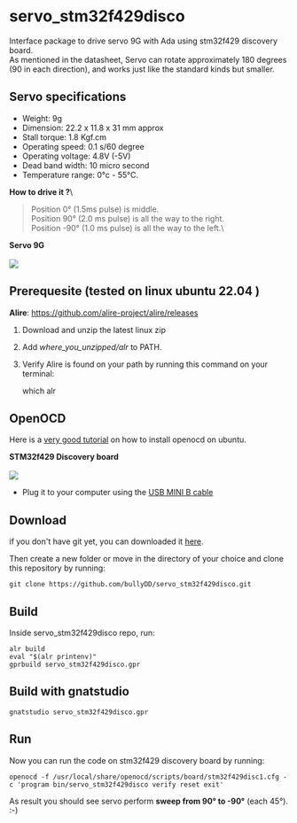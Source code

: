 # servo_stm32f429disco
Interface package to drive servo 9G with Ada using stm32f429 discovery board.\
As mentioned in the datasheet, Servo can rotate approximately 180 degrees (90 in each direction), and works just like the standard kinds but smaller.


## Servo specifications

* Weight: 9g
* Dimension: 22.2 x 11.8 x 31 mm approx
* Stall torque: 1.8 Kgf.cm
* Operating speed: 0.1 s/60 degree
* Operating voltage: 4.8V (-5V)
* Dead band width: 10 micro second
* Temperature range: 0°c - 55°C.


**How to drive it ?**\


>Position 0° (1.5ms pulse) is middle.\
>Position 90° (2.0 ms pulse) is all the way to the right.\
>Position -90° (1.0 ms pulse) is all the way to the left.\
> 



**Servo 9G**\
\
![](https://jamara-shop.com/media/image/product/6996/md/033212_servo-high-end-micro-9g-boite-de-vitesse-en-plastiques~5.jpg)


## Prerequesite (tested on linux ubuntu 22.04 )

**Alire**: <https://github.com/alire-project/alire/releases>

1. Download and unzip the latest linux zip
2. Add *where_you_unzipped/alr* to PATH.
3. Verify Alire is found on your path by running this command on your terminal:

    which alr

## OpenOCD

Here is a [very good tutorial](<https://youtu.be/-p26X8lTAvo>) on how to install openocd on ubuntu.


**STM32f429 Discovery board**\
\
![](http://stm32f4-discovery.net/wp-content/uploads/2014/06/stm32f429i-disco1.jpg)
* Plug it to your computer using the [USB MINI B cable](<https://fr.aliexpress.com/item/1005001942868270.html?algo_pvid=ca3f3071-36ed-4210-9a35-d2635ae72b56&algo_exp_id=ca3f3071-36ed-4210-9a35-d2635ae72b56-0&pdp_ext_f=%7B%22sku_id%22%3A%2212000018176126358%22%7D&pdp_npi=3%40dis%21XOF%211301.0%211042.0%21%21%21%21%21%402102172f16777957964894627d06fd%2112000018176126358%21sea%21SN%210&curPageLogUid=OkJbd81354FL>)


## Download 
if you don't have git yet, you can downloaded it [here](https://git-scm.com/downloads).

Then create a new folder or move in the directory of your choice and clone this repository by running:

    git clone https://github.com/bullyDD/servo_stm32f429disco.git


## Build
Inside servo_stm32f429disco repo, run:

    alr build
    eval "$(alr printenv)"
    gprbuild servo_stm32f429disco.gpr


## Build with gnatstudio
    gnatstudio servo_stm32f429disco.gpr

## Run 
Now you can run the code on stm32f429 discovery board by running:

    openocd -f /usr/local/share/openocd/scripts/board/stm32f429disc1.cfg -c 'program bin/servo_stm32f429disco verify reset exit'

As result you should see servo perform **sweep from 90° to -90°** (each 45°). :-)

